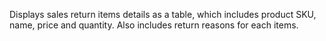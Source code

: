 Displays sales return items details as a table, which includes product SKU, name, price and quantity.
Also includes return reasons for each items.
